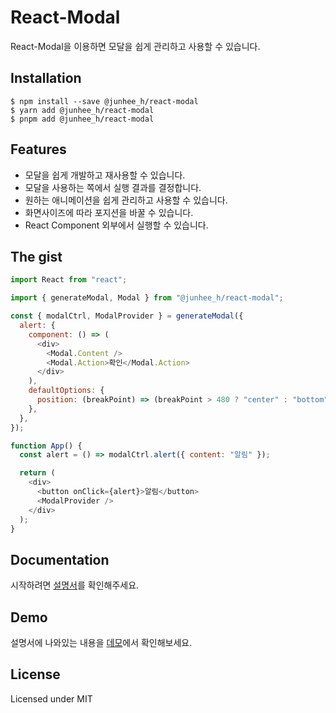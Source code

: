 # React-Modal

React-Modal을 이용하면 모달을 쉽게 관리하고 사용할 수 있습니다.

## Installation

```
$ npm install --save @junhee_h/react-modal
$ yarn add @junhee_h/react-modal
$ pnpm add @junhee_h/react-modal
```

## Features

- 모달을 쉽게 개발하고 재사용할 수 있습니다.
- 모달을 사용하는 쪽에서 실행 결과를 결정합니다.
- 원하는 애니메이션을 쉽게 관리하고 사용할 수 있습니다.
- 화면사이즈에 따라 포지션을 바꿀 수 있습니다.
- React Component 외부에서 실행할 수 있습니다.

## The gist

```javascript
import React from "react";

import { generateModal, Modal } from "@junhee_h/react-modal";

const { modalCtrl, ModalProvider } = generateModal({
  alert: {
    component: () => (
      <div>
        <Modal.Content />
        <Modal.Action>확인</Modal.Action>
      </div>
    ),
    defaultOptions: {
      position: (breakPoint) => (breakPoint > 480 ? "center" : "bottom"),
    },
  },
});

function App() {
  const alert = () => modalCtrl.alert({ content: "알림" });

  return (
    <div>
      <button onClick={alert}>알림</button>
      <ModalProvider />
    </div>
  );
}
```

## Documentation

시작하려면 [설명서](https://wood-prince-6dc.notion.site/React-Modal-Documentation-c8a27e83a5aa4be9bc50e3adf4289ebd?pvs=4)를 확인해주세요.

## Demo

설명서에 나와있는 내용을 [데모](https://codesandbox.io/p/sandbox/junhee-h-react-modal-cd4j7m?file=%2Fsrc%2FApp.tsx)에서 확인해보세요.

## License

Licensed under MIT
